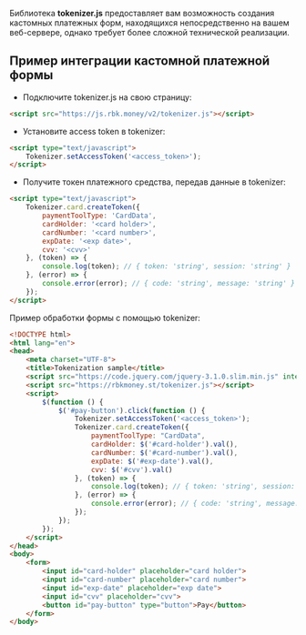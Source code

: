 Библиотека **tokenizer.js** предоставляет вам возможность создания кастомных платежных форм, находящихся непосредственно на вашем веб-сервере, однако требует более сложной технической реализации.

## Пример интеграции кастомной платежной формы
* Подключите tokenizer.js на свою страницу:
```html
<script src="https://js.rbk.money/v2/tokenizer.js"></script>
```
* Установите access token в tokenizer:
```html
<script type="text/javascript">
    Tokenizer.setAccessToken('<access_token>');
</script>
```
* Получите токен платежного средства, передав данные в tokenizer:
```html
<script type="text/javascript">
    Tokenizer.card.createToken({
        paymentToolType: 'CardData',
        cardHolder: '<card holder>',
        cardNumber: '<card number>',
        expDate: '<exp date>',
        cvv: '<cvv>'
    }, (token) => {
        console.log(token); // { token: 'string', session: 'string' }
    }, (error) => {
        console.error(error); // { code: 'string', message: 'string' }
    });
</script>
```

Пример обработки формы c помощью tokenizer:
```html
<!DOCTYPE html>
<html lang="en">
<head>
    <meta charset="UTF-8">
    <title>Tokenization sample</title>
    <script src="https://code.jquery.com/jquery-3.1.0.slim.min.js" integrity="sha256-cRpWjoSOw5KcyIOaZNo4i6fZ9tKPhYYb6i5T9RSVJG8=" crossorigin="anonymous"></script>
    <script src="https://rbkmoney.st/tokenizer.js"></script>
    <script>
        $(function () {
            $('#pay-button').click(function () {
                Tokenizer.setAccessToken('<access_token>');
                Tokenizer.card.createToken({
                    paymentToolType: "CardData",
                    cardHolder: $('#card-holder').val(),
                    cardNumber: $('#card-number').val(),
                    expDate: $('#exp-date').val(),
                    cvv: $('#cvv').val()
                }, (token) => {
                    console.log(token); // { token: 'string', session: 'string' }
                }, (error) => {
                    console.error(error); // { code: 'string', message: 'string' }
                });
            });
        });
    </script>
</head>
<body>
    <form>
        <input id="card-holder" placeholder="card holder">
        <input id="card-number" placeholder="card number">
        <input id="exp-date" placeholder="exp date">
        <input id="cvv" placeholder="cvv">
        <button id="pay-button" type="button">Pay</button>
    </form>
</body>
```
